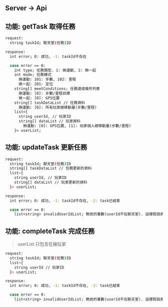## Server -> Api

## 功能: getTask 取得任務

```bash
request:
  string taskId; 聊天室(任務)ID
```

```bash
response:
  int error; 0: 成功, -1: taskId不存在

  case error == 0:
    int type; 任務類型. 1: 揪運動, 2: 揪一起
    int mode; 任務模式
      揪運動: 101: 步數, 102: 里程
      揪一起: 201: 定位
    string[] meetConditions; 任務達成條件列表
      揪運動: [0]: 步數/里程目標
      揪一起: [0]: GPS位置
    string[] taskDataList // 任務資料
      揪運動: [0]: 所有玩家總移動量(步數/里程)
    list<{
      string userId, // 玩家ID
      string[] dataList // 玩家資料
        揪運動: [0]: GPS位置, [1]: 玩家個人總移動量(步數/里程)
    }> userList;
```

## 功能: updateTask 更新任務

```bash
request:
  string taskId; 聊天室(任務)ID
  string[] taskDataList // 任務更新的資料
  list<{
    string userId, // 玩家ID
    string[] dataList // 玩家更新的資料
  }> userList;
```

```bash
response:
  int error; 0: 成功, -1: taskId不存在, -2: task已結束

  case error == 0:
    list<string> invalidUserIdList; 無效的筆數(userId不在聊天室). 這裡假設資料都是正確的, 所以只回傳有誤的
```

## 功能: completeTask 完成任務

> userList 只包含在線玩家

```bash
request:
  string taskId; 聊天室(任務)ID
  list<{
    string userId // 玩家ID
  }> userList;
```

```bash
response:
  int error; 0: 成功, -1: taskId不存在, -2: task已結束

  case error == 0:
    list<string> invalidUserIdList; 無效的筆數(userId不在聊天室). 這裡假設資料都是正確的, 所以只回傳有誤的
```
